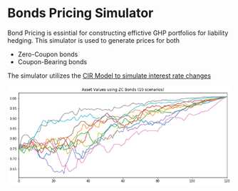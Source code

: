 

# Bonds Pricing Simulator

Bond Pricing is essintial for constructing effictive GHP portfolios for liability hedging. This simulator is used to generate prices for both
- Zero-Coupon bonds
- Coupon-Bearing bonds

The simulator utilizes the [CIR Model to simulate interest rate changes](https://github.com/AbdullahBahi/My-Portfolio/tree/master/Modeling%20Interest%20Rates%20Changes%20with%20CIR)

![ZC Bonds Asset Values](https://github.com/AbdullahBahi/My-Portfolio/blob/master/Bonds%20Pricing%20Simulator/1.png?raw=true)